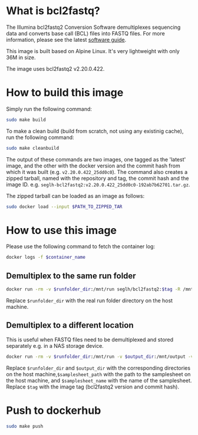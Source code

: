 # What is bcl2fastq?

The Illumina bcl2fastq2 Conversion Software demultiplexes sequencing data and converts base call (BCL) files into FASTQ files. For more information, please see the latest [software guide](https://support.illumina.com/content/dam/illumina-support/documents/documentation/software_documentation/bcl2fastq/bcl2fastq2-v2-20-software-guide-15051736-03.pdf).

This image is built based on Alpine Linux. It's very lightweight with only 36M in size.

The image uses bcl2fastq2 v2.20.0.422.

# How to build this image

Simply run the following command:

```bash
sudo make build
```

To make a clean build (build from scratch, not using any existinig cache), run the 
following command:
```bash
sudo make cleanbuild
```

The output of these commands are two images, one tagged as the 'latest' image, and the other with the docker version and the commit hash from which it was built (e.g. ```v2.20.0.422_25dd0c0```). The command also creates a zipped tarball, named with the repository and tag, the commit hash and the image ID. e.g. ```seglh-bcl2fastq2:v2.20.0.422_25dd0c0-192ab7b62701.tar.gz```.

The zipped tarball can be loaded as an image as follows:
```bash
sudo docker load --input $PATH_TO_ZIPPED_TAR
```

# How to use this image

Please use the following command to fetch the container log:
```bash
docker logs -f $container_name
```

## Demultiplex to the same run folder

```bash
docker run -rm -v $runfolder_dir:/mnt/run seglh/bcl2fastq2:$tag -R /mnt/run --no-lane-splitting
```
Replace `$runfolder_dir` with the real run folder directory on the host machine.

## Demultiplex to a different location

This is useful when FASTQ files need to be demultiplexed and stored separately e.g. in a NAS storage device.

```bash
docker run -rm -v $runfolder_dir:/mnt/run -v $output_dir:/mnt/output -v $samplesheet_path:/mnt/run/$samplesheet_name seglh/bcl2fastq2:$tag --R /mnt/run --output-dir /mnt/output --sample-sheet /mnt/run/$samplesheet_name --no-lane-splitting
```
Replace `$runfolder_dir` and `$output_dir` with the corresponding directories on the host machine,`$samplesheet_path` with the path to the samplesheet on the host machine, and `$samplesheet_name` with the name of the samplesheet. Replace `$tag` with the image tag (bcl2fastq2 version and commit hash).

# Push to dockerhub
```bash
sudo make push
```